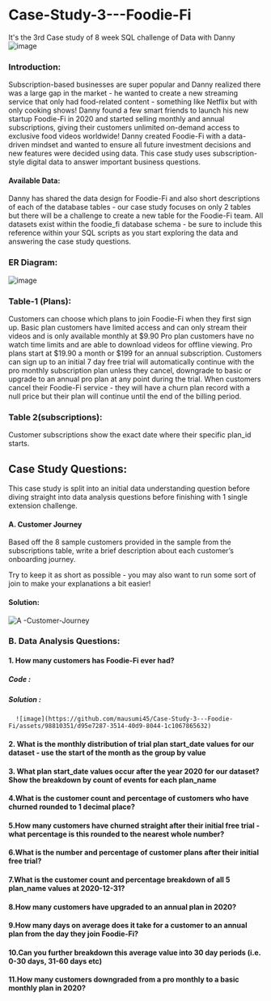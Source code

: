 # Case-Study-3---Foodie-Fi
It's the 3rd Case study of 8 week SQL challenge of Data with Danny
![image](https://github.com/mausumi45/Case-Study-3---Foodie-Fi/assets/98810351/00b67ec7-e4ef-499f-9436-67fbf9f661b8)
### Introduction:
Subscription-based businesses are super popular and Danny realized there was a large gap in the market - he wanted to create a new streaming service that only had food-related content - something like Netflix but with only cooking shows! 
Danny found a few smart friends to launch his new startup Foodie-Fi in 2020 and started selling monthly and annual subscriptions, giving their customers unlimited on-demand access to exclusive food videos worldwide!
Danny created Foodie-Fi with a data-driven mindset and wanted to ensure all future investment decisions and new features were decided using data. This case study uses subscription-style digital data to answer important business questions.

#### Available Data:
Danny has shared the data design for Foodie-Fi and also short descriptions of each of the database tables - our case study focuses on only 2 tables but there will be a challenge to create a new table for the Foodie-Fi team.
All datasets exist within the foodie_fi database schema - be sure to include this reference within your SQL scripts as you start exploring the data and answering the case study questions.

### ER Diagram:
![image](https://github.com/mausumi45/Case-Study-3---Foodie-Fi/assets/98810351/b5c7fa9b-1a33-43e7-b8c0-bc7eb172c69e)

### Table-1 (Plans):
Customers can choose which plans to join Foodie-Fi when they first sign up.
Basic plan customers have limited access and can only stream their videos and is only available monthly at $9.90
Pro plan customers have no watch time limits and are able to download videos for offline viewing. Pro plans start at $19.90 a month or $199 for an annual subscription.
Customers can sign up to an initial 7 day free trial will automatically continue with the pro monthly subscription plan unless they cancel, downgrade to basic or upgrade to an annual pro plan at any point during the trial.
When customers cancel their Foodie-Fi service - they will have a churn plan record with a null price but their plan will continue until the end of the billing period.

### Table 2(subscriptions):
Customer subscriptions show the exact date where their specific plan_id starts.

## Case Study Questions:
This case study is split into an initial data understanding question before diving straight into data analysis questions before finishing with 1 single extension challenge.

#### A. Customer Journey
Based off the 8 sample customers provided in the sample from the subscriptions table, write a brief description about each customer’s onboarding journey.

Try to keep it as short as possible - you may also want to run some sort of join to make your explanations a bit easier!
#### Solution:
![A -Customer-Journey](https://github.com/mausumi45/Case-Study-3---Foodie-Fi/assets/98810351/615d5221-ffa6-434d-9b2a-a3576714d8aa)

### B. Data Analysis Questions:
#### 1. How many customers has Foodie-Fi ever had?
##### Code :
      
##### Solution :
      ![image](https://github.com/mausumi45/Case-Study-3---Foodie-Fi/assets/98810351/d95e7287-3514-40d9-8044-1c1067865632)
#### 2. What is the monthly distribution of trial plan start_date values for our dataset - use the start of the month as the group by value

#### 3. What plan start_date values occur after the year 2020 for our dataset? Show the breakdown by count of events for each plan_name

#### 4.What is the customer count and percentage of customers who have churned rounded to 1 decimal place?

#### 5.How many customers have churned straight after their initial free trial - what percentage is this rounded to the nearest whole number?

#### 6.What is the number and percentage of customer plans after their initial free trial?

#### 7.What is the customer count and percentage breakdown of all 5 plan_name values at 2020-12-31?

#### 8.How many customers have upgraded to an annual plan in 2020?

#### 9.How many days on average does it take for a customer to an annual plan from the day they join Foodie-Fi?

#### 10.Can you further breakdown this average value into 30 day periods (i.e. 0-30 days, 31-60 days etc)

#### 11.How many customers downgraded from a pro monthly to a basic monthly plan in 2020?
